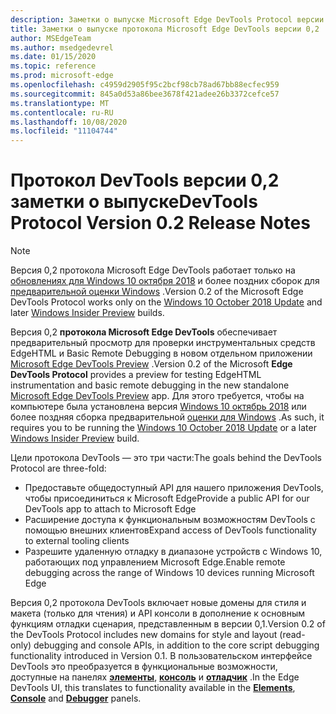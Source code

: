 ```yaml
---
description: Заметки о выпуске Microsoft Edge DevTools Protocol версии 0,2
title: Заметки о выпуске протокола Microsoft Edge DevTools версии 0,2
author: MSEdgeTeam
ms.author: msedgedevrel
ms.date: 01/15/2020
ms.topic: reference
ms.prod: microsoft-edge
ms.openlocfilehash: c4959d2905f95c2bcf98cb78ad67bb88ecfec959
ms.sourcegitcommit: 845a0d53a86bee3678f421adee26b3372cefce57
ms.translationtype: MT
ms.contentlocale: ru-RU
ms.lasthandoff: 10/08/2020
ms.locfileid: "11104744"
---
```

# <span data-ttu-id="b1d79-103">Протокол DevTools версии 0,2 заметки о выпуске</span><span class="sxs-lookup"><span data-stu-id="b1d79-103">DevTools Protocol Version 0.2 Release Notes</span></span>

> [!NOTE]
> <span data-ttu-id="b1d79-104">Версия 0,2 протокола Microsoft Edge DevTools работает только на [обновлениях для Windows 10 октября 2018](/windows/uwp/whats-new/windows-10-build-17763) и более поздних сборок для [предварительной оценки Windows](https://insider.windows.com/getting-started/) .</span><span class="sxs-lookup"><span data-stu-id="b1d79-104">Version 0.2 of the Microsoft Edge DevTools Protocol works only on the [Windows 10 October 2018 Update](/windows/uwp/whats-new/windows-10-build-17763) and later [Windows Insider Preview](https://insider.windows.com/getting-started/) builds.</span></span>

<span data-ttu-id="b1d79-105">Версия 0,2 **протокола Microsoft Edge DevTools** обеспечивает предварительный просмотр для проверки инструментальных средств EdgeHTML и Basic Remote Debugging в новом отдельном приложении [Microsoft Edge DevTools Preview](https://www.microsoft.com/store/p/microsoft-edge-devtools-preview/9mzbfrmz0mnj?activetab=pivot%3aoverviewtab) .</span><span class="sxs-lookup"><span data-stu-id="b1d79-105">Version 0.2 of the Microsoft **Edge DevTools Protocol** provides a preview for testing EdgeHTML instrumentation and basic remote debugging in the new standalone [Microsoft Edge DevTools Preview](https://www.microsoft.com/store/p/microsoft-edge-devtools-preview/9mzbfrmz0mnj?activetab=pivot%3aoverviewtab) app.</span></span> <span data-ttu-id="b1d79-106">Для этого требуется, чтобы на компьютере была установлена версия [Windows 10 октябрь 2018](/windows/uwp/whats-new/windows-10-build-17763) или более поздняя сборка предварительной [оценки для Windows](https://insider.windows.com/getting-started/) .</span><span class="sxs-lookup"><span data-stu-id="b1d79-106">As such, it requires you to be running the [Windows 10 October 2018 Update](/windows/uwp/whats-new/windows-10-build-17763) or a later [Windows Insider Preview](https://insider.windows.com/getting-started/) build.</span></span>

<span data-ttu-id="b1d79-107">Цели протокола DevTools — это три части:</span><span class="sxs-lookup"><span data-stu-id="b1d79-107">The goals behind the DevTools Protocol are three-fold:</span></span>

 - <span data-ttu-id="b1d79-108">Предоставьте общедоступный API для нашего приложения DevTools, чтобы присоединиться к Microsoft Edge</span><span class="sxs-lookup"><span data-stu-id="b1d79-108">Provide a public API for our DevTools app to attach to Microsoft Edge</span></span>
 - <span data-ttu-id="b1d79-109">Расширение доступа к функциональным возможностям DevTools с помощью внешних клиентов</span><span class="sxs-lookup"><span data-stu-id="b1d79-109">Expand access of DevTools functionality to external tooling clients</span></span>
 - <span data-ttu-id="b1d79-110">Разрешите удаленную отладку в диапазоне устройств с Windows 10, работающих под управлением Microsoft Edge.</span><span class="sxs-lookup"><span data-stu-id="b1d79-110">Enable remote debugging across the range of Windows 10 devices running Microsoft Edge</span></span> 

<span data-ttu-id="b1d79-111">Версия 0,2 протокола DevTools включает новые домены для стиля и макета (только для чтения) и API консоли в дополнение к основным функциям отладки сценария, представленным в версии 0,1.</span><span class="sxs-lookup"><span data-stu-id="b1d79-111">Version 0.2 of the DevTools Protocol includes new domains for style and layout (read-only) debugging and console APIs, in addition to the core script debugging functionality introduced in Version 0.1.</span></span> <span data-ttu-id="b1d79-112">В пользовательском интерфейсе DevTools это преобразуется в функциональные возможности, доступные на панелях [**элементы**](../../devtools-guide/elements.md), [**консоль**](../../devtools-guide/console.md) и [**отладчик**](../../devtools-guide/debugger.md)  .</span><span class="sxs-lookup"><span data-stu-id="b1d79-112">In the Edge DevTools UI, this translates to functionality available in the [**Elements**](../../devtools-guide/elements.md), [**Console**](../../devtools-guide/console.md) and [**Debugger**](../../devtools-guide/debugger.md)  panels.</span></span>
